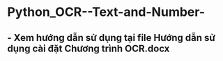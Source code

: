# Python_OCR--Text-and-Number-
## - Xem hướng dẫn sử dụng tại file Hướng dẫn sử dụng cài đặt Chương trình OCR.docx
